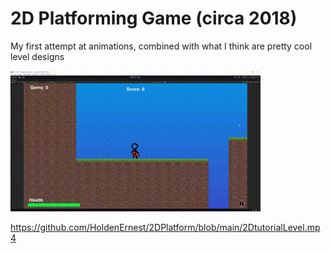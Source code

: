 # 2D Platforming Game (circa 2018)
My first attempt at animations, combined with what I think are pretty cool level designs

![Platforming](2Djumping.gif)

https://github.com/HoldenErnest/2DPlatform/blob/main/2DtutorialLevel.mp4
